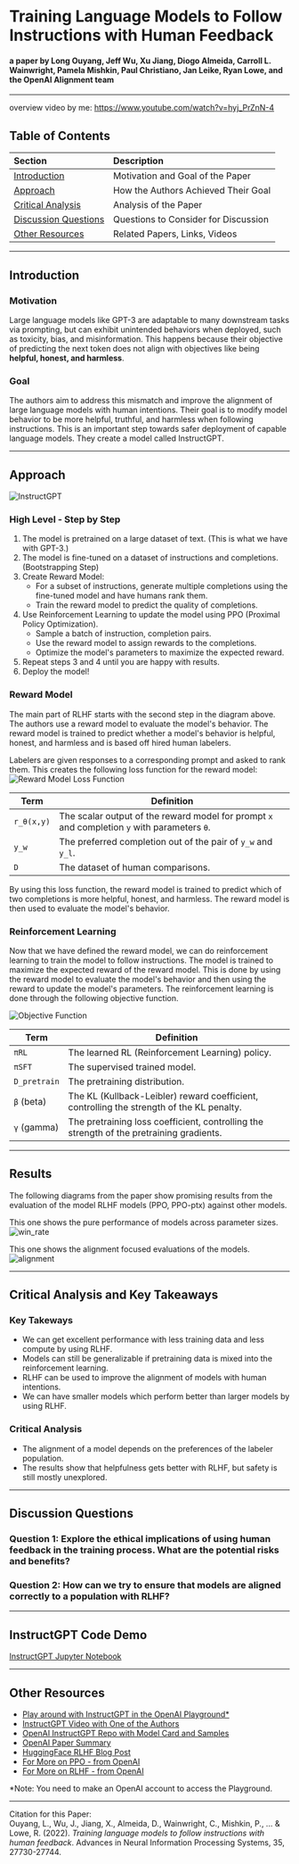 # Training Language Models to Follow Instructions with Human Feedback

#### a paper by Long Ouyang, Jeff Wu, Xu Jiang, Diogo Almeida, Carroll L. Wainwright, Pamela Mishkin, Paul Christiano, Jan Leike, Ryan Lowe, and the OpenAI Alignment team
___

overview video by me: https://www.youtube.com/watch?v=hyj_PrZnN-4

## Table of Contents
| Section                                       | Description                          |
|:----------------------------------------------|:-------------------------------------|
| [Introduction](#introduction)                 | Motivation and Goal of the Paper     |
| [Approach](#approach)                         | How the Authors Achieved Their Goal  |
| [Critical Analysis](#critical-analysis)       | Analysis of the Paper                |
| [Discussion Questions](#discussion-questions) | Questions to Consider for Discussion |
| [Other Resources](#other-resources)           | Related Papers, Links, Videos        |


___

Introduction
---
### Motivation
Large language models like GPT-3 are adaptable to many downstream tasks via prompting, but can exhibit unintended behaviors when deployed, such as toxicity, bias, and misinformation. This happens because their objective of predicting the next token does not align with objectives like being **helpful, honest, and harmless**.

### Goal
The authors aim to address this mismatch and improve the alignment of large language models with human intentions. Their goal is to modify model behavior to be more helpful, truthful, and harmless when following instructions. This is an important step towards safer deployment of capable language models. They create a model called InstructGPT.

___

Approach
---
![InstructGPT](images/diagram.png)
### High Level - Step by Step
1. The model is pretrained on a large dataset of text. (This is what we have with GPT-3.)
2. The model is fine-tuned on a dataset of instructions and completions. (Bootstrapping Step)
3. Create Reward Model:
    - For a subset of instructions, generate multiple completions using the fine-tuned model and have humans rank them.
    - Train the reward model to predict the quality of completions.
4. Use Reinforcement Learning to update the model using PPO (Proximal Policy Optimization).
    - Sample a batch of instruction, completion pairs.
    - Use the reward model to assign rewards to the completions.
    - Optimize the model's parameters to maximize the expected reward.
5. Repeat steps 3 and 4 until you are happy with results.
6. Deploy the model!


### Reward Model
The main part of RLHF starts with the second step in the diagram above. The authors use a reward model to evaluate the model's behavior. The reward model is trained to predict whether a model's behavior is helpful, honest, and harmless and is based off hired human labelers.

Labelers are given responses to a corresponding prompt and asked to rank them.
This creates the following loss function for the reward model:
![Reward Model Loss Function](images/reward_loss.png)

| Term       | Definition |
|------------|------------|
| `r_θ(x,y)` | The scalar output of the reward model for prompt `x` and completion `y` with parameters `θ`. |
| `y_w`      | The preferred completion out of the pair of `y_w` and `y_l`. |
| `D`        | The dataset of human comparisons. |

By using this loss function, the reward model is trained to predict which of two completions is more helpful, honest, and harmless. The reward model is then used to evaluate the model's behavior.

### Reinforcement Learning
Now that we have defined the reward model, we can do reinforcement learning to train the model to follow instructions. The model is trained to maximize the expected reward of the reward model. This is done by using the reward model to evaluate the model's behavior and then using the reward to update the model's parameters.
The reinforcement learning is done through the following objective function.

![Objective Function](images/objective_function.png)

| Term         | Definition                                                                                                        |
|--------------|------------------------------------------------------------------------------------------------------------------|
| `πRL`        | The learned RL (Reinforcement Learning) policy.                                                                   |
| `πSFT`       | The supervised trained model.                                                                                     |
| `D_pretrain` | The pretraining distribution.                                                                                     |
| `β` (beta)   | The KL (Kullback-Leibler) reward coefficient, controlling the strength of the KL penalty.                         |
| `γ` (gamma)  | The pretraining loss coefficient, controlling the strength of the pretraining gradients.                         |

___
Results
---
The following diagrams from the paper show promising results from the evaluation of the model RLHF models (PPO, PPO-ptx) against other models.

This one shows the pure performance of models across parameter sizes.
![win_rate](images/winrate.png)

This one shows the alignment focused evaluations of the models.
![alignment](images/categoryeval.png)
___
Critical Analysis and Key Takeaways
---
### Key Takeways
- We can get excellent performance with less training data and less compute by using RLHF.
- Models can still be generalizable if pretraining data is mixed into the reinforcement learning.
- RLHF can be used to improve the alignment of models with human intentions.
- We can have smaller models which perform better than larger models by using RLHF.

### Critical Analysis
- The alignment of a model depends on the preferences of the labeler population.
- The results show that helpfulness gets better with RLHF, but safety is still mostly unexplored.

___
Discussion Questions
---
### Question 1: Explore the ethical implications of using human feedback in the training process. What are the potential risks and benefits?
### Question 2: How can we try to ensure that models are aligned correctly to a population with RLHF?

___
InstructGPT Code Demo
---
[InstructGPT Jupyter Notebook](https://github.com/davidgaofc/InstructGPT_Presentation/blob/main/instructgpt_api_example.ipynb)

___
Other Resources
---
- [Play around with InstructGPT in the OpenAI Playground*](https://platform.openai.com/playground?mode=complete)
- [InstructGPT Video with One of the Authors](https://www.youtube.com/watch?v=QGpaBWOaHQI)
- [OpenAI InstructGPT Repo with Model Card and Samples](https://github.com/openai/following-instructions-human-feedback#instructgpt-training-language-models-to-follow-instructions-with-human-feedback)
- [OpenAI Paper Summary](https://openai.com/research/instruction-following#sample1)
- [HuggingFace RLHF Blog Post](https://huggingface.co/blog/rlhf)
- [For More on PPO - from OpenAI](https://openai.com/research/openai-baselines-ppo)
- [For More on RLHF - from OpenAI](https://openai.com/research/learning-from-human-preferences)

*Note: You need to make an OpenAI account to access the Playground.
___
Citation for this Paper:\
Ouyang, L., Wu, J., Jiang, X., Almeida, D., Wainwright, C., Mishkin, P., ... & Lowe, R. (2022). _Training language models to follow instructions with human feedback_. Advances in Neural Information Processing Systems, 35, 27730-27744.
